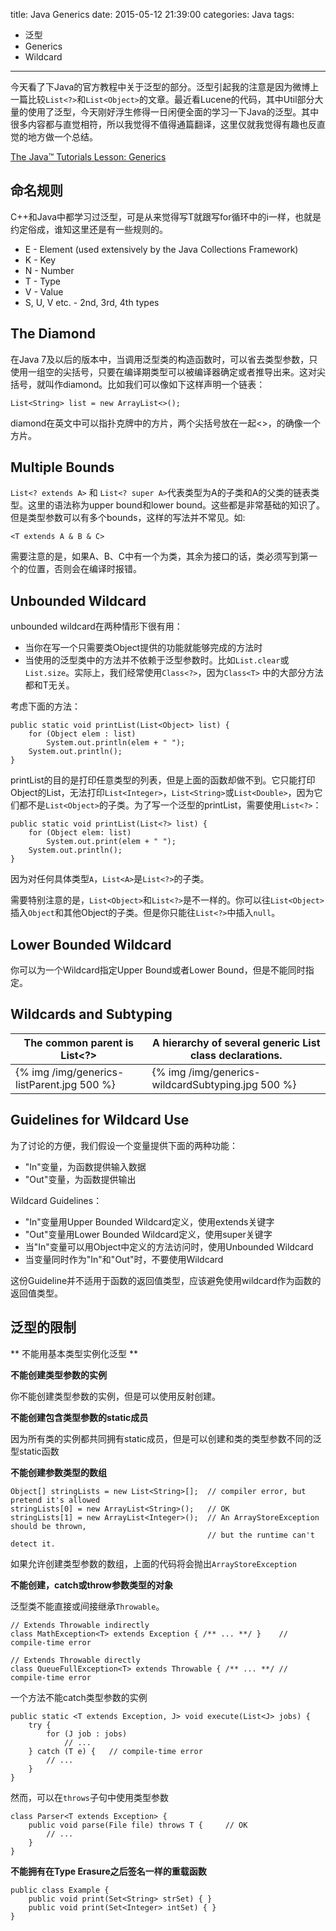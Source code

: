 title: Java Generics
date: 2015-05-12 21:39:00
categories: Java
tags: 
- 泛型
- Generics
- Wildcard
---

今天看了下Java的官方教程中关于泛型的部分。泛型引起我的注意是因为微博上一篇比较`List<?>`和`List<Object>`的文章。最近看Lucene的代码，其中Util部分大量的使用了泛型，今天刚好浮生修得一日闲便全面的学习一下Java的泛型。其中很多内容都与直觉相符，所以我觉得不值得通篇翻译，这里仅就我觉得有趣也反直觉的地方做一个总结。

[The Java™ Tutorials Lesson: Generics](http://docs.oracle.com/javase/tutorial/java/generics/index.html)

## 命名规则
C++和Java中都学习过泛型，可是从来觉得写T就跟写for循环中的i一样，也就是约定俗成，谁知这里还是有一些规则的。
+ E - Element (used extensively by the Java Collections Framework)
+ K - Key
+ N - Number
+ T - Type
+ V - Value
+ S, U, V etc. - 2nd, 3rd, 4th types

<!-- more -->

## The Diamond
在Java 7及以后的版本中，当调用泛型类的构造函数时，可以省去类型参数，只使用一组空的尖括号，只要在编译期类型可以被编译器确定或者推导出来。这对尖括号，就叫作diamond。比如我们可以像如下这样声明一个链表：

```
List<String> list = new ArrayList<>();
```

diamond在英文中可以指扑克牌中的方片，两个尖括号放在一起<>，的确像一个方片。

## Multiple Bounds
`List<? extends A>` 和 `List<? super A>`代表类型为A的子类和A的父类的链表类型。这里的语法称为upper bound和lower bound。这些都是非常基础的知识了。但是类型参数可以有多个bounds，这样的写法并不常见。如:

```
<T extends A & B & C>
```

需要注意的是，如果A、B、C中有一个为类，其余为接口的话，类必须写到第一个的位置，否则会在编译时报错。

## Unbounded Wildcard
unbounded wildcard在两种情形下很有用：
+ 当你在写一个只需要类Object提供的功能就能够完成的方法时
+ 当使用的泛型类中的方法并不依赖于泛型参数时。比如`List.clear`或`List.size`。实际上，我们经常使用`Class<?>`，因为`Class<T>`
中的大部分方法都和T无关。

考虑下面的方法：

```
public static void printList(List<Object> list) {
    for (Object elem : list)
        System.out.println(elem + " ");
    System.out.println();
}
```

printList的目的是打印任意类型的列表，但是上面的函数却做不到。它只能打印Object的List，无法打印`List<Integer>`，`List<String>`或`List<Double>`，因为它们都不是`List<Object>`的子类。为了写一个泛型的printList，需要使用`List<?>`：

```
public static void printList(List<?> list) {
    for (Object elem: list)
        System.out.print(elem + " ");
    System.out.println();
}
```

因为对任何具体类型`A`，`List<A>`是`List<?>`的子类。

需要特别注意的是，`List<Object>`和`List<?>`是不一样的。你可以往`List<Object>`插入`Object`和其他Object的子类。但是你只能往`List<?>`中插入`null`。

## Lower Bounded Wildcard
你可以为一个Wildcard指定Upper Bound或者Lower Bound，但是不能同时指定。

## Wildcards and Subtyping
The common parent is List&lt;?&gt;  | A hierarchy of several generic List class declarations.
-----|------
{% img /img/generics-listParent.jpg 500 %}| {% img /img/generics-wildcardSubtyping.jpg 500 %}  
  
## Guidelines for Wildcard Use
为了讨论的方便，我们假设一个变量提供下面的两种功能：
+ "In"变量，为函数提供输入数据
+ "Out"变量，为函数提供输出

Wildcard Guidelines：
+ "In"变量用Upper Bounded Wildcard定义，使用extends关键字
+ "Out"变量用Lower Bounded Wildcard定义，使用super关键字
+ 当"In"变量可以用Object中定义的方法访问时，使用Unbounded Wildcard
+ 当变量同时作为"In"和"Out"时，不要使用Wildcard

这份Guideline并不适用于函数的返回值类型，应该避免使用wildcard作为函数的返回值类型。

## 泛型的限制
** 不能用基本类型实例化泛型 **

**不能创建类型参数的实例**

你不能创建类型参数的实例，但是可以使用反射创建。

**不能创建包含类型参数的static成员**

因为所有类的实例都共同拥有static成员，但是可以创建和类的类型参数不同的泛型static函数

**不能创建参数类型的数组**

```
Object[] stringLists = new List<String>[];  // compiler error, but pretend it's allowed
stringLists[0] = new ArrayList<String>();   // OK
stringLists[1] = new ArrayList<Integer>();  // An ArrayStoreException should be thrown,
                                            // but the runtime can't detect it.
```

如果允许创建类型参数的数组，上面的代码将会抛出`ArrayStoreException`

**不能创建，catch或throw参数类型的对象**

泛型类不能直接或间接继承`Throwable`。

```
// Extends Throwable indirectly
class MathException<T> extends Exception { /** ... **/ }    // compile-time error

// Extends Throwable directly
class QueueFullException<T> extends Throwable { /** ... **/ // compile-time error
```

一个方法不能catch类型参数的实例

```
public static <T extends Exception, J> void execute(List<J> jobs) {
    try {
        for (J job : jobs)
            // ...
    } catch (T e) {   // compile-time error
        // ...
    }
}
```

然而，可以在`throws`子句中使用类型参数

```
class Parser<T extends Exception> {
    public void parse(File file) throws T {     // OK
        // ...
    }
}
```

**不能拥有在Type Erasure之后签名一样的重载函数**

```
public class Example {
    public void print(Set<String> strSet) { }
    public void print(Set<Integer> intSet) { }
}
```
